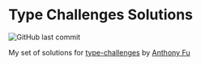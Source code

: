 # Type Challenges Solutions

![GitHub last commit](https://img.shields.io/github/last-commit/esutoru/type-script-challenges)

My set of solutions for [type-challenges](https://github.com/type-challenges/type-challenges) by [Anthony Fu](https://github.com/antfu)